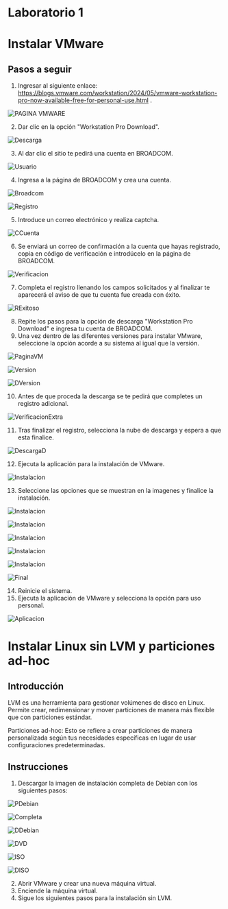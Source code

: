 # Laboratorio 1

# Instalar VMware

## Pasos a seguir

1. Ingresar al siguiente enlace: https://blogs.vmware.com/workstation/2024/05/vmware-workstation-pro-now-available-free-for-personal-use.html .

![PAGINA VMWARE](https://github.com/RaulRiCi/Practica_1_Linux_FCiencias/blob/main/Semana1/Pagina%20VMware.png?raw=true)

2. Dar clic en la opción "Workstation Pro Download".

![Descarga](https://github.com/RaulRiCi/Practica_1_Linux_FCiencias/blob/main/Semana1/Descarga.png?raw=true)

3. Al dar clic el sitio te pedirá una cuenta en BROADCOM.

![Usuario](https://github.com/RaulRiCi/Practica_1_Linux_FCiencias/blob/main/Semana1/Usuario.png?raw=true)

4. Ingresa a la página de BROADCOM y crea una cuenta.

![Broadcom](https://github.com/RaulRiCi/Practica_1_Linux_FCiencias/blob/main/Semana1/Broadcom.png?raw=true)

![Registro](https://github.com/RaulRiCi/Practica_1_Linux_FCiencias/blob/main/Semana1/Registro.png?raw=true)

5. Introduce un correo electrónico y realiza captcha.

![CCuenta](https://github.com/RaulRiCi/Practica_1_Linux_FCiencias/blob/main/Semana1/Creacion%20de%20cuenta.png?raw=true)

6. Se enviará un correo de confirmación a la cuenta que hayas registrado, copia en código de verificación e introdúcelo en la página de BROADCOM.

![Verificacion](https://github.com/RaulRiCi/Practica_1_Linux_FCiencias/blob/main/Semana1/Verificacion.png?raw=true)

7. Completa el registro llenando los campos solicitados y al finalizar te aparecerá el aviso de que tu cuenta fue creada con éxito.

![RExitoso](https://github.com/RaulRiCi/Practica_1_Linux_FCiencias/blob/main/Semana1/Registro%20exitoso.png?raw=true)

8. Repite los pasos para la opción de descarga "Workstation Pro Download" e ingresa tu cuenta de BROADCOM.
9. Una vez dentro de las diferentes versiones para instalar VMware, seleccione la opción acorde a su sistema al igual que la versión.

![PaginaVM](https://github.com/RaulRiCi/Practica_1_Linux_FCiencias/blob/main/Semana1/PaginaPrincipal.png?raw=true)

![Version](https://github.com/RaulRiCi/Practica_1_Linux_FCiencias/blob/main/Semana1/Version.png?raw=true)

![DVersion](https://github.com/RaulRiCi/Practica_1_Linux_FCiencias/blob/main/Semana1/DescargaVersion.png?raw=true)

10. Antes de que proceda la descarga se te pedirá que completes un registro adicional.

![VerificacionExtra](https://github.com/RaulRiCi/Practica_1_Linux_FCiencias/blob/main/Semana1/VerificacionExtra.png?raw=true)

11. Tras finalizar el registro, selecciona la nube de descarga y espera a que esta finalice.

![DescargaD](https://github.com/RaulRiCi/Practica_1_Linux_FCiencias/blob/main/Semana1/DescargaDuracion.png?raw=true)

12. Ejecuta la aplicación para la instalación de VMware.

![Instalacion](https://github.com/RaulRiCi/Practica_1_Linux_FCiencias/blob/main/Semana1/Instalacion.png?raw=true)

13. Seleccione las opciones que se muestran en la imagenes y finalice la instalación.

![Instalacion](https://github.com/RaulRiCi/Practica_1_Linux_FCiencias/blob/main/Semana1/Instalacion1.png?raw=true)

![Instalacion](https://github.com/RaulRiCi/Practica_1_Linux_FCiencias/blob/main/Semana1/Instalacion2.png?raw=true)

![Instalacion](https://github.com/RaulRiCi/Practica_1_Linux_FCiencias/blob/main/Semana1/Instalacion3.png?raw=true)

![Instalacion](https://github.com/RaulRiCi/Practica_1_Linux_FCiencias/blob/main/Semana1/Instalacion4.png?raw=true)

![Instalacion](https://github.com/RaulRiCi/Practica_1_Linux_FCiencias/blob/main/Semana1/Instalacion5.png?raw=true)

![Final](https://github.com/RaulRiCi/Practica_1_Linux_FCiencias/blob/main/Semana1/Final.png?raw=true)

14. Reinicie el sistema.
15. Ejecuta la aplicación de VMware y selecciona la opción para uso personal.

![Aplicacion](https://github.com/RaulRiCi/Practica_1_Linux_FCiencias/blob/main/Semana1/Aplicacion.png?raw=true)

# Instalar Linux sin LVM y particiones ad-hoc

## Introducción

LVM es una herramienta para gestionar volúmenes de disco en Linux. Permite crear, redimensionar y mover particiones de manera más flexible que con particiones estándar.

Particiones ad-hoc: Esto se refiere a crear particiones de manera personalizada según tus necesidades específicas en lugar de usar configuraciones predeterminadas.

## Instrucciones

1. Descargar la imagen de instalación completa de Debian con los siguientes pasos:

![PDebian](https://github.com/RaulRiCi/Practica_1_Linux_FCiencias/blob/main/Debian/Pagina%20Debian.png?raw=true)

![Completa](https://github.com/RaulRiCi/Practica_1_Linux_FCiencias/blob/main/Debian/Imagen%20de%20instalacion%20completa.png?raw=true)

![DDebian](https://github.com/RaulRiCi/Practica_1_Linux_FCiencias/blob/main/Debian/Descarga.png?raw=true)

![DVD](https://github.com/RaulRiCi/Practica_1_Linux_FCiencias/blob/main/Debian/DVD.png?raw=true)

![ISO](https://github.com/RaulRiCi/Practica_1_Linux_FCiencias/blob/main/Debian/ISO.png?raw=true)

![DISO](https://github.com/RaulRiCi/Practica_1_Linux_FCiencias/blob/main/Debian/DEBIANISO.png?raw=true)

2. Abrir VMware y crear una nueva máquina virtual.
3. Enciende la máquina virtual.
4. Sigue los siguientes pasos para la instalación sin LVM.
